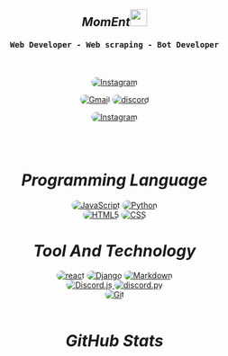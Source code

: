 <div><h2 align="center"> <i>MomEnt</i><img src="https://emojipedia-us.s3.dualstack.us-west-1.amazonaws.com/thumbs/160/apple/76/waving-hand-sign_emoji-modifier-fitzpatrick-type-1-2_1f44b-1f3fb_1f3fb.png" width="30"></h2>
</div>
<div align="center">
      <h4 align="center"><samp> Web Developer - Web scraping - Bot Developer</samp></h4>
</div>
<br>
      
<p align="center">
      <a href="https://instagram.com/mmd_lk"><img src="https://img.shields.io/badge/Instagram-171717?style=for-the-badge&logo=instagram&logoColor=7ffe00" style="border-radius:15px" alt="Instagram"></a>
</p>
<p align="center"> 
      <a href="mailto:mr.mmd.lk@gmail.com"><img src="https://img.shields.io/badge/Gmail-171717?style=for-the-badge&logo=gmail&logoColor=7ffe00" alt="Gmail" style="border-radius:15px"></a>
      <a href="https://discords.com/bio/p/mmdlk"><img src="https://img.shields.io/badge/Discord-171717?style=for-the-badge&logo=discord&logoColor=7ffe00" alt="discord" style="border-radius:15px" alt="Discord"></a>
</p>
<p align="center">
      <a href="https://www.reddit.com/user/mmd_lk"><img src="https://img.shields.io/badge/reddit-171717?style=for-the-badge&logo=reddit&logoColor=7ffe00" style="border-radius:15px" alt="Instagram"></a></p>
<br><br>
<h1 align="center">
      <i>Programming Language</i> 
</h1>      
<div align="center">         
      <a href="https://www.javascript.com/" target="_blank" ><img src="https://img.shields.io/badge/JavaScript-171717?style=for-the-badge&logo=javascript&logoColor=7ffe00" alt="JavaScript" style="border-radius:15px"/></a> 
      <a href="https://www.python.org/"><img src="https://img.shields.io/badge/python-171717?style=for-the-badge&logo=python&logoColor=7ffe00" alt="Python" style="border-radius:15px"/></a>
<div>
      <a href="https://www.learn-html.org/"><img src="https://img.shields.io/badge/HTML5-171717?style=for-the-badge&logo=html5&logoColor=7ffe00" alt="HTML5" style="border-radius:15px"/></a>
      <a href="https://www.css.org/"><img src="https://img.shields.io/badge/CSS-171717?style=for-the-badge&logo=css3&logoColor=7ffe00" alt="CSS" style="border-radius:15px"/></a>
</div>
      
<h1 align="center">
      <i> Tool And Technology</i>
</h1>
<div align="center">
      <a href="https://reactjs.org/"><img src="https://img.shields.io/badge/react.js-171717?style=for-the-badge&logo=react&logoColor=7ffe00" alt="react" style="border-radius:15px"></a>
      <a href="https://www.djangoproject.com/"><img src="https://img.shields.io/badge/Django.py-171717?style=for-the-badge&logo=Django&logoColor=7ffe00" alt="Django" style="border-radius:15px"/></a>         
      <a href="https://www.markdownguide.org/"><img src="https://img.shields.io/badge/Markdown-171717?style=for-the-badge&logo=markdown&logoColor=7ffe00" alt="Markdown" style="border-radius:15px"/></a>
      <br>
      <a href="https://discord.js.org/#/"><img src="https://img.shields.io/badge/Discord.js-171717.svg?style=for-the-badge&logo=discord&logoColor=7ffe00" alt="Discord.js" style="border-radius:15px"/> </a>
      <a href="https://discord.js.org/#/"><img src="https://img.shields.io/badge/Discord.py-171717.svg?style=for-the-badge&logo=discord&logoColor=7ffe00" alt="discord.py" style="border-radius:15px"/> </a>
      <br>
      <a href="https://git-scm.com/"><img src="https://img.shields.io/badge/git-171717.svg?style=for-the-badge&logo=git&logoColor=7ffe00" alt="Git" style="border-radius:15px"/></a>
</div>
<br>
<h1 align="center">
      <i> GitHub Stats </i>
</h1>  
<div align="center">
      <img align="center" src="https://github-readme-streak-stats.herokuapp.com/?user=mmd-lk&theme=chartreuse-dark&hide_border=true&date_format=M%20j%5B%2C%20Y%5D"  alt=""/>
</div>
<br>
<div align="center">
      <img align="center" src="https://github-readme-stats.vercel.app/api?username=mmd-lk&theme=chartreuse-dark&hide_border=true&date_format=M%20j%5B%2C%20Y%5D"  alt=""/>
</div>
<br>
<div align="center"> 
<img align="center" src="https://activity-graph.herokuapp.com/graph?username=mmd-lk&custom_title=%27mmd_lk%27&theme=chartreuse-dark&hide_border=true&date_format=M%20j%5B%2C%20Y%5D"  alt=""/>     </a>
</div>
<br>
<div align="center"> 
      <img align="center" src="https://discord.c99.nl/widget/theme-1/516707273985228818.png" alt=""/>
</div>
